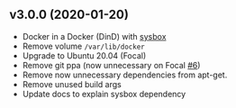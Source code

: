 ## v3.0.0 (2020-01-20)
- Docker in a Docker (DinD) with [sysbox](https://github.com/nestybox/sysbox)
- Remove volume `/var/lib/docker`
- Upgrade to Ubuntu 20.04 (Focal)
- Remove git ppa (now unnecessary on Focal [#6](https://github.com/PasseiDireto/gh-runner/pull/6))
- Remove now unnecessary dependencies from apt-get.
- Remove unused build args
- Update docs to explain sysbox dependency
